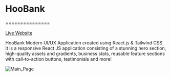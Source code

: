 # HooBank
===============  

[Live Website](https://hoobank-abhishek-khangare.netlify.app/)  

HooBank Modern UI/UX Application created using React.js & Tailwind CSS. It is a responsive React JS application consisting of a stunning hero section, high-quality assets and gradients, business stats, reusable feature sections with call-to-action buttons, testimonials and more!  

![Main_Page](./assets/main_page.png)
